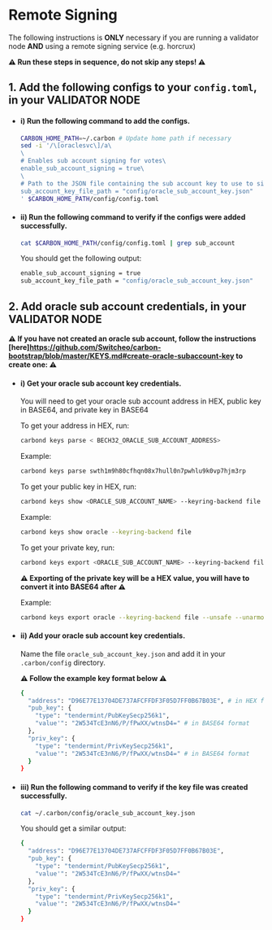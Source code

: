 # Remote Signing

The following instructions is **ONLY** necessary if you are running a validator node **AND** using a remote signing service (e.g. horcrux)

**:warning: Run these steps in sequence, do not skip any steps! :warning:**

## 1. Add the following configs to your `config.toml`, in your **VALIDATOR NODE**

  * #### i) Run the following command to add the configs.

    ```bash
    CARBON_HOME_PATH=~/.carbon # Update home path if necessary
    sed -i '/\[oraclesvc\]/a\
    \
    # Enables sub account signing for votes\
    enable_sub_account_signing = true\
    \
    # Path to the JSON file containing the sub account key to use to sign oracle votes\
    sub_account_key_file_path = "config/oracle_sub_account_key.json"
    ' $CARBON_HOME_PATH/config/config.toml
    ```

  * #### ii) Run the following command to verify if the configs were added successfully.

    ```bash
    cat $CARBON_HOME_PATH/config/config.toml | grep sub_account
    ```

    You should get the following output:

    ```bash
    enable_sub_account_signing = true
    sub_account_key_file_path = "config/oracle_sub_account_key.json"
    ```


## 2. Add oracle sub account credentials, in your **VALIDATOR NODE**

  **:warning: If you have not created an oracle sub account, follow the instructions [here]https://github.com/Switcheo/carbon-bootstrap/blob/master/KEYS.md#create-oracle-subaccount-key to create one: :warning:**

  * #### i) Get your oracle sub account key credentials.
    
    You will need to get your oracle sub account address in HEX, public key in BASE64, and private key in BASE64

    To get your address in HEX, run:
    ```bash
    carbond keys parse < BECH32_ORACLE_SUB_ACCOUNT_ADDRESS>
    ```

    Example:
    ```bash
    carbond keys parse swth1m9h80cfhqn08x7hull0n7pwhlu9k0vp7hjm3rp
    ```

    To get your public key in HEX, run:
    ```bash
    carbond keys show <ORACLE_SUB_ACCOUNT_NAME> --keyring-backend file
    ```

    Example:
    ```bash
    carbond keys show oracle --keyring-backend file
    ```

    To get your private key, run:
    ```bash
    carbond keys export <ORACLE_SUB_ACCOUNT_NAME> --keyring-backend file --unsafe --unarmored-hex
    ```

    **:warning: Exporting of the private key will be a HEX value, you will have to convert it into BASE64 after :warning:**

    Example:
    ```bash
    carbond keys export oracle --keyring-backend file --unsafe --unarmored-hex
    ```

  * #### ii) Add your oracle sub account key credentials.
    
    Name the file `oracle_sub_account_key.json` and add it in your `.carbon/config` directory.

    **:warning: Follow the example key format below :warning:**

    ```bash
    {
      "address": "D96E77E13704DE737AFCFFDF3F05D7FF0B67B03E", # in HEX format
      "pub_key": {
        "type": "tendermint/PubKeySecp256k1",
        "value'": "2W534TcE3nN6/P/fPwXX/wtnsD4=" # in BASE64 format
      },
      "priv_key": {
        "type": "tendermint/PrivKeySecp256k1",
        "value'": "2W534TcE3nN6/P/fPwXX/wtnsD4=" # in BASE64 format
      }
    }
    ```

  * #### iii) Run the following command to verify if the key file was created successfully.
    
    ```bash
    cat ~/.carbon/config/oracle_sub_account_key.json
    ```

    You should get a similar output:

    ```bash
    {
      "address": "D96E77E13704DE737AFCFFDF3F05D7FF0B67B03E",
      "pub_key": {
        "type": "tendermint/PubKeySecp256k1",
        "value'": "2W534TcE3nN6/P/fPwXX/wtnsD4="
      },
      "priv_key": {
        "type": "tendermint/PrivKeySecp256k1",
        "value'": "2W534TcE3nN6/P/fPwXX/wtnsD4="
      }
    }
    ```